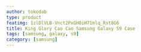 ```yaml
---
author: tokodab
type: product
featimg: 1zlDlVLB-Vnct2PxGH0iH71mlq_Rst8G6
title: King Glory Cao Cao Samsung Galaxy S9 Case
tags: [samsung, galaxy, s9]
category: [samsung]
---
```

